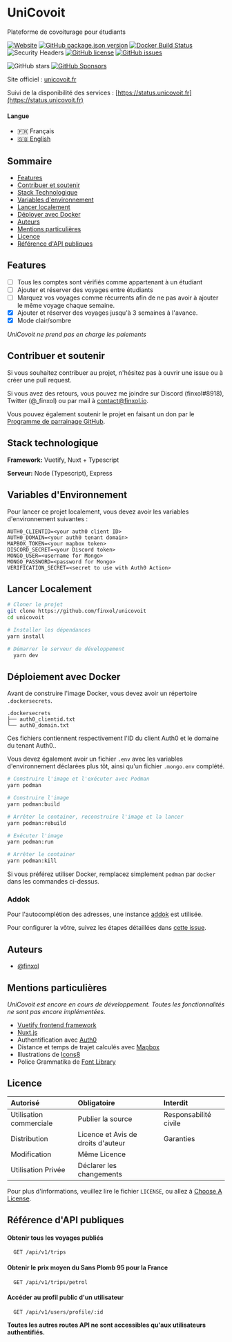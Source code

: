 # UniCovoit

Plateforme de covoiturage pour étudiants

[![Website](https://img.shields.io/website?down_color=lightgrey&down_message=offline&label=unicovoit&up_color=green&up_message=online&url=https%3A%2F%2Fcovoit.ozna.me)](https://status.unicovoit.fr)
[![GitHub package.json version](https://img.shields.io/github/package-json/v/finxol/unicovoit)](https://github.com/finxol/unicovoit/releases/)
[![Docker Build Status](https://github.com/finxol/unicovoit/actions/workflows/docker-image.yml/badge.svg)](https://github.com/finxol/unicovoit/actions/workflows/docker-image.yml)
![Security Headers](https://img.shields.io/security-headers?url=https%3A%2F%2Fcovoit.ozna.me)
[![GitHub license](https://img.shields.io/github/license/finxol/unicovoit)](https://github.com/finxol/unicovoit/blob/main/LICENSE)
[![GitHub issues](https://img.shields.io/github/issues/finxol/unicovoit)](https://github.com/finxol/unicovoit/issues)

![GitHub stars](https://img.shields.io/github/stars/finxol/unicovoit)
[![GitHub Sponsors](https://img.shields.io/github/sponsors/finxol)](https://github.com/sponsors/finxol)

Site officiel : [unicovoit.fr](https://unicovoit.fr)

Suivi de la disponibilité des services : [https://status.unicovoit.fr](https://status.unicovoit.fr)

#### Langue

- 🇫🇷 Français
- [🇬🇧 English](README.en.md)

## Sommaire

- [Features](#features)
- [Contribuer et soutenir](#contribuer-et-soutenir)
- [Stack Technologique](#stack-technologique)
- [Variables d'environnement](#variables-denvironnement)
- [Lancer localement](#lancer-localement)
- [Déployer avec Docker](#dploiement-avec-docker)
- [Auteurs](#auteurs)
- [Mentions particulières](#mentions-particulires)
- [Licence](#licence)
- [Référence d'API publiques](#rfrence-dapi-publiques)

## Features

- [ ] Tous les comptes sont vérifiés comme appartenant à un étudiant
- [ ] Ajouter et réserver des voyages entre étudiants
- [ ] Marquez vos voyages comme récurrents afin de ne pas avoir à ajouter le même voyage chaque semaine.
- [x] Ajouter et réserver des voyages jusqu'à 3 semaines à l'avance.
- [x] Mode clair/sombre

*UniCovoit ne prend pas en charge les paiements*

## Contribuer et soutenir

Si vous souhaitez contribuer au projet, n'hésitez pas à ouvrir une issue ou à créer une pull request.

Si vous avez des retours, vous pouvez me joindre sur Discord (finxol#8918), Twitter (@_finxol) ou par mail à contact@finxol.io.

Vous pouvez également soutenir le projet en faisant un don par le [Programme de parrainage GitHub](https://github.com/sponsors/finxol).

## Stack technologique

**Framework:** Vuetify, Nuxt + Typescript

**Serveur:** Node (Typescript), Express

## Variables d'Environnement

Pour lancer ce projet localement, vous devez avoir les variables d'environnement suivantes :

```env
AUTH0_CLIENTID=<your auth0 client ID>
AUTH0_DOMAIN=<your auth0 tenant domain>
MAPBOX_TOKEN=<your mapbox token>
DISCORD_SECRET=<your Discord token>
MONGO_USER=<username for Mongo>
MONGO_PASSWORD=<password for Mongo>
VERIFICATION_SECRET=<secret to use with Auth0 Action>
```

## Lancer Localement

```bash
# Cloner le projet
git clone https://github.com/finxol/unicovoit
cd unicovoit

# Installer les dépendances
yarn install

# Démarrer le serveur de développement
  yarn dev
```

## Déploiement avec Docker

Avant de construire l'image Docker, vous devez avoir un répertoire `.dockersecrets`.

```
.dockersecrets
├── auth0_clientid.txt
└── auth0_domain.txt
```

Ces fichiers contiennent respectivement l'ID du client Auth0 et le domaine du tenant Auth0..

Vous devez également avoir un fichier `.env` avec les variables d'environnement déclarées plus tôt,
ainsi qu'un fichier `.mongo.env` complété.

```bash
# Construire l'image et l'exécuter avec Podman
yarn podman

# Construire l'image 
yarn podman:build

# Arrêter le container, reconstruire l'image et la lancer
yarn podman:rebuild

# Exécuter l'image
yarn podman:run

# Arrêter le container
yarn podman:kill
```

Si vous préférez utiliser Docker, remplacez simplement `podman` par `docker` dans les commandes ci-dessus.

### Addok

Pour l'autocomplétion des adresses, une instance [addok](https://github.com/BaseAdresseNationale/addok-docker) est utilisée.

Pour configurer la vôtre, suivez les étapes détaillées dans [cette issue](https://github.com/finxol/unicovoit/issues/3#issuecomment-1168000850).

## Auteurs

- [@finxol](https://www.github.com/finxol)

## Mentions particulières

*UniCovoit est encore en cours de développement. Toutes les fonctionnalités ne sont pas encore implémentées.*

- [Vuetify frontend framework](https://vuetifyjs.com)
- [Nuxt.js](https://nuxtjs.org)
- Authentification avec [Auth0](https://auth0.com)
- Distance et temps de trajet calculés avec [Mapbox](https://www.mapbox.com)
- Illustrations de [Icons8](https://icons8.com/)
- Police Grammatika de [Font Library](https://fontlibrary.org/en/font/grammatika)

## Licence

| Autorisé                | Obligatoire                        | Interdit              |
|:------------------------|:-----------------------------------|:----------------------|
| Utilisation commerciale | Publier la source                  | Responsabilité civile |
| Distribution            | Licence et Avis de droits d'auteur | Garanties             |
| Modification            | Même Licence                       |                       |
| Utilisation Privée      | Déclarer les changements           |                       |

Pour plus d'informations, veuillez lire le fichier `LICENSE`, ou allez à
[Choose A License](https://choosealicense.com/licenses/agpl-3.0/).

## Référence d'API publiques

#### Obtenir tous les voyages publiés

```http
  GET /api/v1/trips
```

#### Obtenir le prix moyen du Sans Plomb 95 pour la France

```http
  GET /api/v1/trips/petrol
```

#### Accéder au profil public d'un utilisateur

```http
  GET /api/v1/users/profile/:id
```

**Toutes les autres routes API ne sont accessibles qu'aux utilisateurs authentifiés.**

